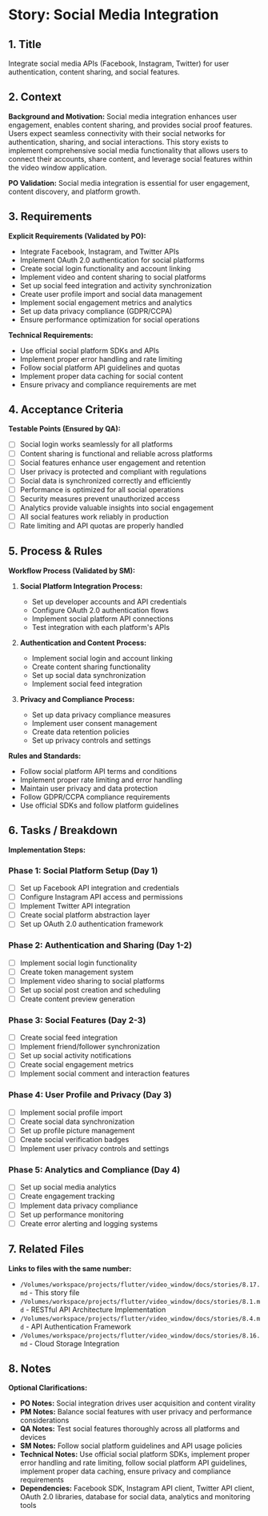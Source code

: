 # Story: Social Media Integration

## 1. Title
Integrate social media APIs (Facebook, Instagram, Twitter) for user authentication, content sharing, and social features.

## 2. Context
**Background and Motivation:**
Social media integration enhances user engagement, enables content sharing, and provides social proof features. Users expect seamless connectivity with their social networks for authentication, sharing, and social interactions. This story exists to implement comprehensive social media functionality that allows users to connect their accounts, share content, and leverage social features within the video window application.

**PO Validation:** Social media integration is essential for user engagement, content discovery, and platform growth.

## 3. Requirements
**Explicit Requirements (Validated by PO):**
- Integrate Facebook, Instagram, and Twitter APIs
- Implement OAuth 2.0 authentication for social platforms
- Create social login functionality and account linking
- Implement video and content sharing to social platforms
- Set up social feed integration and activity synchronization
- Create user profile import and social data management
- Implement social engagement metrics and analytics
- Set up data privacy compliance (GDPR/CCPA)
- Ensure performance optimization for social operations

**Technical Requirements:**
- Use official social platform SDKs and APIs
- Implement proper error handling and rate limiting
- Follow social platform API guidelines and quotas
- Implement proper data caching for social content
- Ensure privacy and compliance requirements are met

## 4. Acceptance Criteria
**Testable Points (Ensured by QA):**
- [ ] Social login works seamlessly for all platforms
- [ ] Content sharing is functional and reliable across platforms
- [ ] Social features enhance user engagement and retention
- [ ] User privacy is protected and compliant with regulations
- [ ] Social data is synchronized correctly and efficiently
- [ ] Performance is optimized for all social operations
- [ ] Security measures prevent unauthorized access
- [ ] Analytics provide valuable insights into social engagement
- [ ] All social features work reliably in production
- [ ] Rate limiting and API quotas are properly handled

## 5. Process & Rules
**Workflow Process (Validated by SM):**
1. **Social Platform Integration Process:**
   - Set up developer accounts and API credentials
   - Configure OAuth 2.0 authentication flows
   - Implement social platform API connections
   - Test integration with each platform's APIs

2. **Authentication and Content Process:**
   - Implement social login and account linking
   - Create content sharing functionality
   - Set up social data synchronization
   - Implement social feed integration

3. **Privacy and Compliance Process:**
   - Set up data privacy compliance measures
   - Implement user consent management
   - Create data retention policies
   - Set up privacy controls and settings

**Rules and Standards:**
- Follow social platform API terms and conditions
- Implement proper rate limiting and error handling
- Maintain user privacy and data protection
- Follow GDPR/CCPA compliance requirements
- Use official SDKs and follow platform guidelines

## 6. Tasks / Breakdown
**Implementation Steps:**

### Phase 1: Social Platform Setup (Day 1)
- [ ] Set up Facebook API integration and credentials
- [ ] Configure Instagram API access and permissions
- [ ] Implement Twitter API integration
- [ ] Create social platform abstraction layer
- [ ] Set up OAuth 2.0 authentication framework

### Phase 2: Authentication and Sharing (Day 1-2)
- [ ] Implement social login functionality
- [ ] Create token management system
- [ ] Implement video sharing to social platforms
- [ ] Set up social post creation and scheduling
- [ ] Create content preview generation

### Phase 3: Social Features (Day 2-3)
- [ ] Create social feed integration
- [ ] Implement friend/follower synchronization
- [ ] Set up social activity notifications
- [ ] Create social engagement metrics
- [ ] Implement social comment and interaction features

### Phase 4: User Profile and Privacy (Day 3)
- [ ] Implement social profile import
- [ ] Create social data synchronization
- [ ] Set up profile picture management
- [ ] Create social verification badges
- [ ] Implement user privacy controls and settings

### Phase 5: Analytics and Compliance (Day 4)
- [ ] Set up social media analytics
- [ ] Create engagement tracking
- [ ] Implement data privacy compliance
- [ ] Set up performance monitoring
- [ ] Create error alerting and logging systems

## 7. Related Files
**Links to files with the same number:**
- `/Volumes/workspace/projects/flutter/video_window/docs/stories/8.17.md` - This story file
- `/Volumes/workspace/projects/flutter/video_window/docs/stories/8.1.md` - RESTful API Architecture Implementation
- `/Volumes/workspace/projects/flutter/video_window/docs/stories/8.4.md` - API Authentication Framework
- `/Volumes/workspace/projects/flutter/video_window/docs/stories/8.16.md` - Cloud Storage Integration

## 8. Notes
**Optional Clarifications:**
- **PO Notes:** Social integration drives user acquisition and content virality
- **PM Notes:** Balance social features with user privacy and performance considerations
- **QA Notes:** Test social features thoroughly across all platforms and devices
- **SM Notes:** Follow social platform guidelines and API usage policies
- **Technical Notes:** Use official social platform SDKs, implement proper error handling and rate limiting, follow social platform API guidelines, implement proper data caching, ensure privacy and compliance requirements
- **Dependencies:** Facebook SDK, Instagram API client, Twitter API client, OAuth 2.0 libraries, database for social data, analytics and monitoring tools